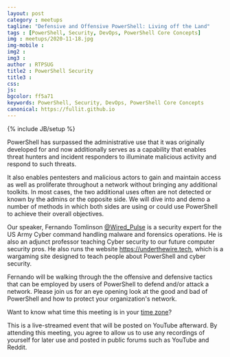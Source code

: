 ```yaml
---
layout: post
category : meetups
tagline: "Defensive and Offensive PowerShell: Living off the Land"
tags : [PowerShell, Security, DevOps, PowerShell Core Concepts]
img : meetups/2020-11-18.jpg
img-mobile : 
img2 : 
img3 : 
author : RTPSUG
title2 : PowerShell Security
title3 : 
css: 
js: 
bgcolor: ff5a71
keywords: PowerShell, Security, DevOps, PowerShell Core Concepts
canonical: https://fullit.github.io
---
```

{% include JB/setup %}

PowerShell has surpassed the administrative use that it was originally developed for and now additionally serves as a capability that enables threat hunters and incident responders to illuminate malicious activity and respond to such threats.

<!--more-->

It also enables pentesters and malicious actors to gain and maintain access as well as proliferate throughout a network without bringing any additional toolkits. In most cases, the two additional uses often are not detected or known by the admins or the opposite side. We will dive into and demo a number of methods in which both sides are using or could use PowerShell to achieve their overall objectives.

Our speaker, Fernando Tomlinson [@Wired_Pulse](https://twitter.com/Wired_Pulse) is a security expert for the US Army Cyber command handling malware and forensics operations. He is also an adjunct professor teaching Cyber security to our future computer security pros. He also runs the website https://underthewire.tech, which is a wargaming site designed to teach people about PowerShell and cyber security.

Fernando will be walking through the the offensive and defensive tactics that can be employed by users of PowerShell to defend and/or attack a network. Please join us for an eye opening look at the good and bad of PowerShell and how to protect your organization's network.

Want to know what time this meeting is in your [time zone](https://everytimezone.com/s/c90e04d0)?

This is a live-streamed event that will be posted on YouTube afterward. By attending this meeting, you agree to allow us to use any recordings of yourself for later use and posted in public forums such as YouTube and Reddit.
